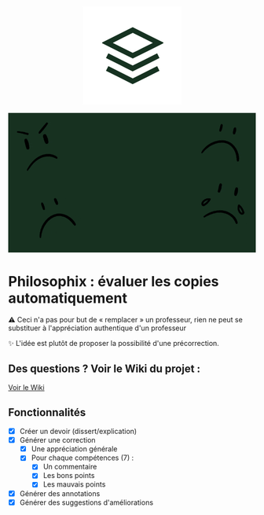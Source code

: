 <p align="center">
  <img src="philosophix-logo.png">
</p>

<p align="center">
  <img src="intro.gif">
</p>

# Philosophix : évaluer les copies automatiquement
⚠️ Ceci n'a pas pour but de « remplacer » un professeur, rien ne peut se substituer à l'appréciation authentique d'un professeur

✨ L'idée est plutôt de proposer la possibilité d'une précorrection.

## Des questions ? Voir le Wiki du projet :
[Voir le Wiki](https://github.com/XenocodeRCE/Philosophix/wiki/)


## Fonctionnalités 
- [x] Créer un devoir (dissert/explication)
- [x] Générer une correction
  - [x] Une appréciation générale
  - [x] Pour chaque compétences (7) :
    - [x] Un commentaire
    - [x] Les bons points
    - [x] Les mauvais points
- [x] Générer des annotations
- [x] Générer des suggestions d'améliorations 
